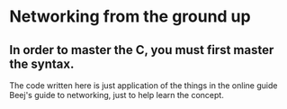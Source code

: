 # Networking from the ground up
## In order to master the C, you must first master the syntax.

The code written here is just application of the things in the online guide Beej's guide to networking, just to help learn the concept.

